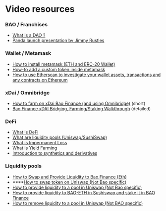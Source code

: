 # Video resources

### BAO / Franchises

* [What is a DAO ?](https://www.youtube.com/watch?v=KHm0uUPqmVE)
* [Panda launch presentation by Jimmy Rustles](https://www.youtube.com/watch?v=R6FWR-SMNYU)

### Wallet / Metamask

* [How to install metamask (ETH and ERC-20 Wallet)](https://www.youtube.com/watch?v=VGhM0LKGCXc)
* [How-to add a custom token inside metamask](https://www.youtube.com/watch?v=hds6t0SKFO8)
* [How to use Etherscan to investigate your wallet assets, transactions and any contracts on Ethereum](https://www.youtube.com/watch?v=VMQsEgodq\_4)

### xDai / Omnibridge

* [How to farm on xDai Bao Finance (and using Omnibridge)](https://www.youtube.com/watch?v=9UdmN1X0IT0) (short)
* [Bao Finance xDAI Bridging, Farming/Staking Walkthrough](https://www.youtube.com/watch?v=M4n4Pm2M4js) (detailed)

### DeFi

* [What is DeFi](https://www.youtube.com/watch?v=k9HYC0EJU6E)
* [What are liquidity pools (Uniswap/SushiSwap)](https://www.youtube.com/watch?v=cizLhxSKrAc)
* [What is Impermanent Loss](https://www.youtube.com/watch?v=8XJ1MSTEuU0)
* [What is Yield Farming](https://www.youtube.com/watch?v=ClnnLI1SClA)
* [Introduction to synthetics and derivatives](https://www.youtube.com/watch?v=QxoqPZRw9y4)

### Liquidity pools

* [How to Swap and Provide Liquidity to Bao.Finance (Eth)](https://www.youtube.com/watch?v=b\_KBPSOMiwk)
* ****[How to swap token on Uniswap (Not Bao specific)](https://www.youtube.com/watch?v=BwUfWkWIkLk)
* [How to provide liquidity to a pool in Uniswap (Not Bao specific)](https://www.youtube.com/watch?v=MLE2DG0mrd0)
* [How to provide liquidity to BAO-ETH in Sushiswap and stake it in BAO Finance ](https://www.youtube.com/watch?v=b\_KBPSOMiwk)
* [How to remove liquidity to a pool in Uniswap (Not BAO specific)](https://www.youtube.com/watch?v=YWXOKzQePnI)
